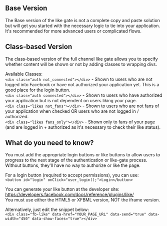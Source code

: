 ## Base Version
The Base version of the like gate is not a complete copy and paste solution but will get you started with the necessary logic to tie into your application. It's recommended for more advanced users or complicated flows.

## Class-based Version
The class-based version of the full channel like gate allows you to specify whether content will be shown or not by adding classes to wrapping divs.

Available Classes:  
`<div class="auth not_connected"></div>` - Shown to users who are not logged into Facebook or have not authorized your application yet. This is a good place for the login button.  
`<div class="auth connected"></div>` - Shown to users who have authorized your application but is not dependent on users liking your page.  
`<div class="likes not_fans"></div>` - Shown to users who are not fans of your application when checked OR users who are not logged in / authorized.  
`<div class="likes fans_only"></div>` - Shown only to fans of your page (and are logged in + authorized as it's necessary to check their like status).  

## What do you need to know?
You must add the appropriate login buttons or like buttons to allow users to progress to the next stage of the authentication or like-gate process. Without buttons, they'll have no way to authorize or like the page.  

For a login button (required to accept permissions), you can use:  
`<button id="login" onClick="user_login();">Login</button>`  

You can generate your like button at the developer site: https://developers.facebook.com/docs/reference/plugins/like/  
You must use either the HTML5 or XFBML version, NOT the iframe version.  

Alternatively, just edit the snippet below:  
`<div class="fb-like" data-href="YOUR_PAGE_URL" data-send="true" data-width="450" data-show-faces="true"></div>`  